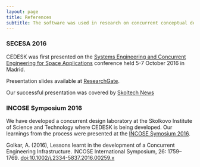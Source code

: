 ```yaml
---
layout: page
title: References
subtitle: The software was used in research on concurrent conceptual design of complex systems.
---
```


### SECESA 2016

CEDESK was first presented on the [Systems Engineering and Concurrent Engineering for Space Applications](http://www.esa.int/Our_Activities/Space_Engineering_Technology/CDF/Systems_and_Concurrent_Engineering_for_Space_Applications_SECESA_2016) conference held 5-7 October 2016 in Madrid.

Presentation slides available at [ResearchGate](https://www.researchgate.net/publication/318641101_A_coordination_method_for_concurrent_design_and_a_collaboration_tool_for_parametric_system_models).

Our successful presentation was covered by [Skoltech News](http://www.skoltech.ru/en/2016/11/the-paper-of-skoltech-phd-student-is-one-of-the-top-10-at-the-secesa-2016-conference-of-the-european-space-agency/)

### INCOSE Symposium 2016

We have developed a concurrent design laboratory at the Skolkovo Institute of Science and Technology where CEDESK is being developed. Our learnings from the process were presented at the [INCOSE Symosium 2016](http://www.incose.org/symp2016/home).

Golkar, A. (2016), Lessons learnt in the development of a Concurrent Engineering Infrastructure. INCOSE International Symposium, 26: 1759–1769. [doi:10.1002/j.2334-5837.2016.00259.x](http://onlinelibrary.wiley.com/doi/10.1002/j.2334-5837.2016.00259.x/abstract)


